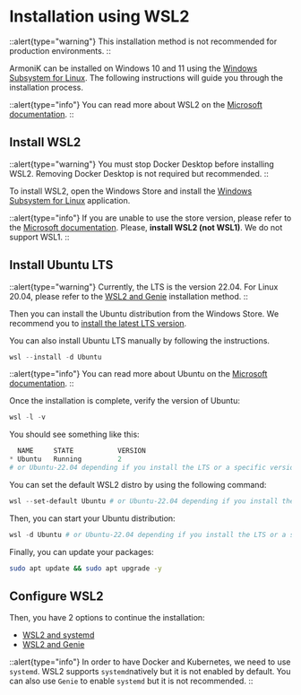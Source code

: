 # Installation using WSL2

::alert{type="warning"}
This installation method is not recommended for production environments.
::

ArmoniK can be installed on Windows 10 and 11 using the [Windows Subsystem for Linux](https://learn.microsoft.com/en-us/windows/wsl/install). The following instructions will guide you through the installation process.

::alert{type="info"}
You can read more about WSL2 on the [Microsoft documentation](https://learn.microsoft.com/en-us/windows/wsl/compare-versions).
::

## Install WSL2

::alert{type="warning"}
You must stop Docker Desktop before installing WSL2. Removing Docker Desktop is not required but recommended.
::

To install WSL2, open the Windows Store and install the [Windows Subsystem for Linux](https://www.microsoft.com/store/productId/9P9TQF7MRM4R) application.

::alert{type="info"}
If you are unable to use the store version, please refer to the [Microsoft documentation](https://learn.microsoft.com/en-us/windows/wsl/install). Please, **install WSL2 (not WSL1)**. We do not support WSL1.
::

## Install Ubuntu LTS

::alert{type="warning"}
Currently, the LTS is the version 22.04. For Linux 20.04, please refer to the [WSL2 and Genie](./2.wsl2-with-genie.md) installation method.
::

Then you can install the Ubuntu distribution from the Windows Store. We recommend you to [install the latest LTS version](https://www.microsoft.com/store/productId/9PDXGNCFSCZV).

You can also install Ubuntu LTS manually by following the instructions.

```powershell [powershell]
wsl --install -d Ubuntu
```

::alert{type="info"}
You can read more about Ubuntu on the [Microsoft documentation](https://learn.microsoft.com/en-us/windows/wsl/install-manual#step-6---install-your-linux-distribution-of-choice).
::

Once the installation is complete, verify the version of Ubuntu:

```powershell [powershell]
wsl -l -v
```

You should see something like this:

```powershell [powershell]
  NAME     STATE           VERSION
* Ubuntu   Running         2
# or Ubuntu-22.04 depending if you install the LTS or a specific version
```

You can set the default WSL2 distro by using the following command:

```powershell [powershell]
wsl --set-default Ubuntu # or Ubuntu-22.04 depending if you install the LTS or a specific version
```

Then, you can start your Ubuntu distribution:

```powershell [powershell]
wsl -d Ubuntu # or Ubuntu-22.04 depending if you install the LTS or a specific version
```

Finally, you can update your packages:

```bash [shell]
sudo apt update && sudo apt upgrade -y
```

## Configure WSL2

Then, you have 2 options to continue the installation:

- [WSL2 and systemd](../2.windows/1.wsl2-with-systemd.md)
- [WSL2 and Genie](../2.windows/2.wsl2-with-genie.md)

::alert{type="info"}
In order to have Docker and Kubernetes, we need to use `systemd`. WSL2 supports `systemd`natively but it is not enabled by default. You can also use `Genie` to enable `systemd` but it is not recommended.
::
